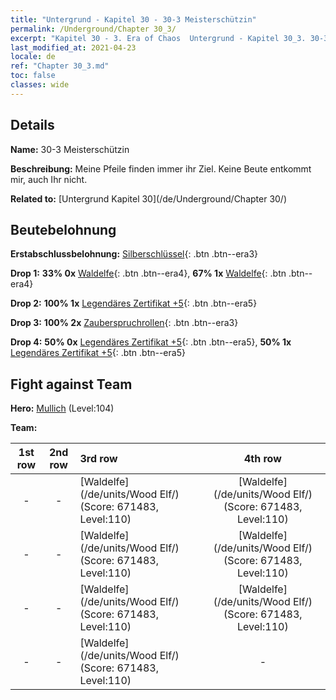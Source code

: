 ```yaml
---
title: "Untergrund - Kapitel 30 - 30-3 Meisterschützin"
permalink: /Underground/Chapter 30_3/
excerpt: "Kapitel 30 - 3. Era of Chaos  Untergrund - Kapitel 30_3. 30-3 Meisterschützin"
last_modified_at: 2021-04-23
locale: de
ref: "Chapter 30_3.md"
toc: false
classes: wide
---
```


## Details

 **Name:** 30-3 Meisterschützin

 **Beschreibung:**       Meine Pfeile finden immer ihr Ziel. Keine Beute entkommt mir, auch Ihr nicht.

 **Related to:** [Untergrund Kapitel 30](/de/Underground/Chapter 30/)

## Beutebelohnung

 **Erstabschlussbelohnung:** [Silberschlüssel](/ItemsDE/con_693/){: .btn .btn--era3}

 **Drop 1:** **33% 0x** [Waldelfe](/ItemsDE/unt_201/){: .btn .btn--era4}, **67% 1x** [Waldelfe](/ItemsDE/unt_201/){: .btn .btn--era4}

 **Drop 2:** **100% 1x** [Legendäres Zertifikat +5](/ItemsDE/mat_102/){: .btn .btn--era5}

 **Drop 3:** **100% 2x** [Zauberspruchrollen](/ItemsDE/con_694/){: .btn .btn--era3}

 **Drop 4:** **50% 0x** [Legendäres Zertifikat +5](/ItemsDE/mat_102/){: .btn .btn--era5}, **50% 1x** [Legendäres Zertifikat +5](/ItemsDE/mat_102/){: .btn .btn--era5}


## Fight against Team
 **Hero:** [Mullich](/de/heroes/Mullich/) (Level:104)

 **Team:**


  | 1st row | 2nd row | 3rd row | 4th row |
  |:----:|:----:|:----|:----:|
  | - | - | [Waldelfe](/de/units/Wood Elf/) (Score: 671483, Level:110)  | [Waldelfe](/de/units/Wood Elf/) (Score: 671483, Level:110)  |
  | - | - | [Waldelfe](/de/units/Wood Elf/) (Score: 671483, Level:110)  | [Waldelfe](/de/units/Wood Elf/) (Score: 671483, Level:110)  |
  | - | - | [Waldelfe](/de/units/Wood Elf/) (Score: 671483, Level:110)  | [Waldelfe](/de/units/Wood Elf/) (Score: 671483, Level:110)  |
  | - | - | [Waldelfe](/de/units/Wood Elf/) (Score: 671483, Level:110)  | - |


